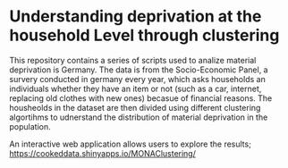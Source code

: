 # Understanding deprivation at the household Level through clustering 

This repository contains a series of scripts used to analize material deprivation is Germany. The data is from the Socio-Economic Panel, a survery conducted in germany every year, which asks households an individuals whether they have an item or not (such as a car, internet, replacing old clothes with new ones) becasue of financial reasons. The housheolds in the dataset are then divided using different clustering algortihms to udnerstand the distribution of material deprivation in the population. 

An interactive web application allows users to explore the results; https://cookeddata.shinyapps.io/MONAClustering/
